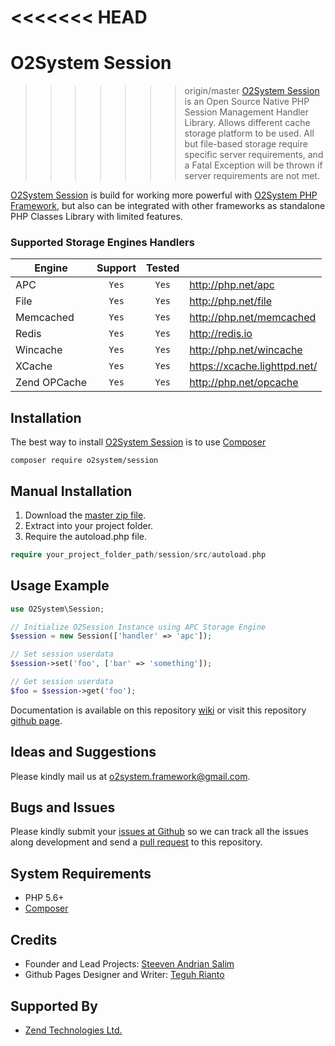 <<<<<<< HEAD
=======
# O2System Session
>>>>>>> origin/master
[O2System Session](https://github.com/o2system/session) is an Open Source Native PHP Session Management Handler Library. 
Allows different cache storage platform to be used. 
All but file-based storage require specific server requirements, and a Fatal Exception will be thrown if server requirements are not met.

[O2System Session](https://github.com/o2system/session) is build for working more powerful with [O2System PHP Framework](https://github.com/o2system/o2system), but also can be integrated with other frameworks as standalone PHP Classes Library with limited features.

### Supported Storage Engines Handlers
| Engine | Support | Tested  | &nbsp; |
| ------------- |:-------------:|:-----:| ----- |
| APC | ```Yes``` | ```Yes``` | http://php.net/apc |
| File | ```Yes``` | ```Yes``` | http://php.net/file |
| Memcached | ```Yes``` | ```Yes``` | http://php.net/memcached |
| Redis | ```Yes``` | ```Yes``` | http://redis.io |
| Wincache | ```Yes``` | ```Yes``` | http://php.net/wincache |
| XCache | ```Yes``` | ```Yes``` | https://xcache.lighttpd.net/ |
| Zend OPCache | ```Yes``` | ```Yes``` | http://php.net/opcache |

Installation
------------
The best way to install [O2System Session](https://packagist.org/packages/o2system/session) is to use [Composer](http://getcomposer.org)
```
composer require o2system/session
```

Manual Installation
------------
1. Download the [master zip file](https://github.com/o2system/session/archive/master.zip).
2. Extract into your project folder.
3. Require the autoload.php file.<br>
```php
require your_project_folder_path/session/src/autoload.php
```

Usage Example
-------------
```php
use O2System\Session;

// Initialize O2Session Instance using APC Storage Engine
$session = new Session(['handler' => 'apc']);

// Set session userdata
$session->set('foo', ['bar' => 'something']);

// Get session userdata
$foo = $session->get('foo');
```

Documentation is available on this repository [wiki](https://github.com/o2system/session/wiki) or visit this repository [github page](https://o2system.github.io/session).

Ideas and Suggestions
---------------------
Please kindly mail us at [o2system.framework@gmail.com](mailto:o2system.framework@gmail.com).

Bugs and Issues
---------------
Please kindly submit your [issues at Github](http://github.com/o2system/session/issues) so we can track all the issues along development and send a [pull request](http://github.com/o2system/session/pulls) to this repository.

System Requirements
-------------------
- PHP 5.6+
- [Composer](http://getcomposer.org)

Credits
-------
* Founder and Lead Projects: [Steeven Andrian Salim](http://steevenz.com)
* Github Pages Designer and Writer: [Teguh Rianto](http://teguhrianto.tk)

Supported By
------------
* [Zend Technologies Ltd.](http://zend.com)
